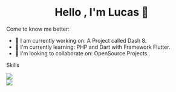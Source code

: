 <h1 align="center">Hello , I'm Lucas 👋</h1>

Come to know me better:

- 🔭 I am currently working on: A Project called Dash 8.
- 🌱 I'm currently learning: PHP and Dart with Framework Flutter.
- 👯 I'm looking to collaborate on: OpenSource Projects.

Skills

<p>
<img src="https://github-readme-stats.vercel.app/api?username=luc4sd3v&show_icons=true">
<br />
<img src="https://github-readme-stats.vercel.app/api/top-langs/?username=luc4sd3v&langs_count=999">
<p>
